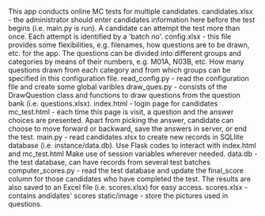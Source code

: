 This app conducts online MC tests for multiple candidates.
candidates.xlsx - the administrator should enter candidates information here before the test begins (i.e. main.py is run).  A candidate can attempt the test more than once.  Each attempt is identified by a 'batch no'.
config.xlsx - this file provides some flexibilities, e.g. filenames, how questions are to be drawn, etc. for the app.  The questions can be divided into different groups and categories by means of their numbers, e.g. M01A, N03B, etc.  How many questions drawn from each category and from which groups can be specified in this configuration file.
read_config.py - read the configuration file and create some global varibles
draw_ques.py - consists of the DrawQuestion class and functions to draw questions from the question bank (i.e. questions.xlsx).
index.html - login page for candidates
mc_test.html - each time this page is visit, a question and the answer choices are presented.  Apart from picking the answer, candidate can choose to move forward or backward, save the answers in server, or end the test.
main.py - read candidates.xlsx to create new records in SQLlite database (i.e. instance/data.db).  Use Flask codes to interact with index.html and mc_test.html  Make use of session variables wherever needed.
data.db - the test database, can have records from several test batches
computer_scores.py - read the test database and update the final_score column for those candidates who have completed the test.  The results are also saved to an Excel file (i.e. scores.xlsx) for easy access.
scores.xlsx - contains andidates' scores
static/image - store the pictures used in questions.
